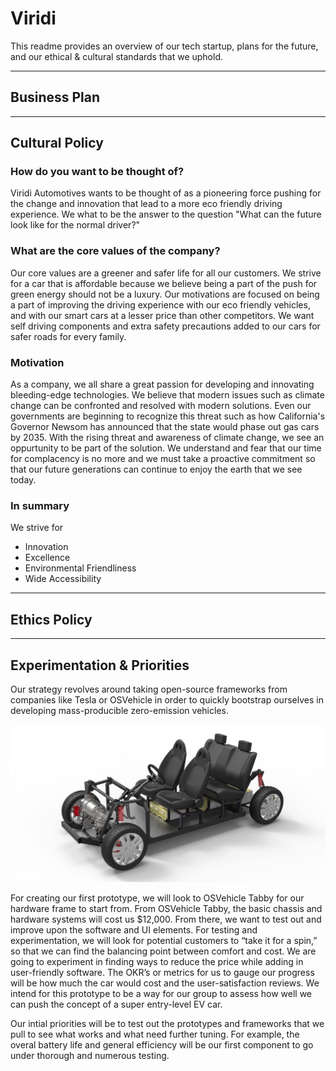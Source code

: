 # Viridi

This readme provides an overview of our tech startup, plans for the future, and our ethical & cultural standards that we uphold.

---

## Business Plan

---

## Cultural Policy

### How do you want to be thought of?
Viridi Automotives wants to be thought of as a pioneering force pushing for the change and innovation that lead to a more eco friendly driving experience. We what to be the answer to the question "What can the future look like for the normal driver?"

### What are the core values of the company?
Our core values are a greener and safer life for all our customers. We strive for a car that is affordable because we believe being a part of the push for green energy should not be a luxury. Our motivations are focused on being a part of improving the driving experience with our eco friendly vehicles, and with our smart cars at a lesser price than other competitors. We want self driving components and extra safety precautions added to our cars for safer roads for every family.

### Motivation
As a company, we all share a great passion for developing and innovating bleeding-edge technologies. We believe that modern issues such as climate change can be confronted and resolved with modern solutions. Even our governments are beginning to recognize this threat such as how California's Governor Newsom has announced that the state would phase out gas cars by 2035. With the rising threat and awareness of climate change, we see an oppurtunity to be part of the solution. We understand and fear that our time for complacency is no more and we must take a proactive commitment so that our future generations can continue to enjoy the earth that we see today.

### In summary
We strive for
- Innovation
- Excellence
- Environmental Friendliness
- Wide Accessibility

---

## Ethics Policy

---

## Experimentation & Priorities

Our strategy revolves around taking open-source frameworks from companies like Tesla or OSVehicle in order to quickly bootstrap ourselves in developing mass-producible zero-emission vehicles. 

![](images/tabby_evo_4_seats_render_osvehicle_os_2-e1484148758698.jpg)

For creating our first prototype, we will look to OSVehicle Tabby for our hardware frame to start from. From OSVehicle Tabby, the basic chassis and hardware systems will cost us $12,000. From there, we want to test out and improve upon the software and UI elements. For testing and experimentation, we will look for potential customers to “take it for a spin,” so that we can find the balancing point between comfort and cost. We are going to experiment in finding ways to reduce the price while adding in user-friendly software. The OKR’s or metrics for us to gauge our progress will be how much the car would cost and the user-satisfaction reviews. We intend for this prototype to be a way for our group to assess how well we can push the concept of a super entry-level EV car. 

Our intial priorities will be to test out the prototypes and frameworks that we pull to see what works and what need further tuning. For example, the overal battery life and general efficiency will be our first component to go under thorough and numerous testing.
